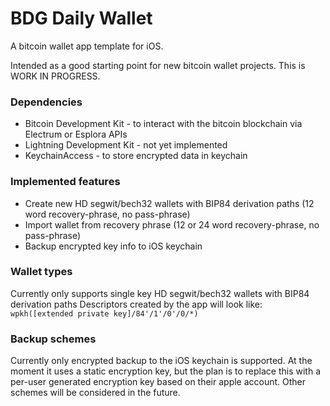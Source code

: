 #  BDG Daily Wallet

A bitcoin wallet app template for iOS. 

Intended as a good starting point for new bitcoin wallet projects.
This is WORK IN PROGRESS.

### Dependencies
- Bitcoin Development Kit - to interact with the bitcoin blockchain via Electrum or Esplora APIs
- Lightning Development Kit - not yet implemented
- KeychainAccess - to store encrypted data in keychain

### Implemented features
- Create new HD segwit/bech32 wallets with BIP84 derivation paths (12 word recovery-phrase, no pass-phrase)
- Import wallet from recovery phrase (12 or 24 word recovery-phrase, no pass-phrase)
- Backup encrypted key info to iOS keychain

### Wallet types
Currently only supports single key HD segwit/bech32 wallets with BIP84 derivation paths
Descriptors created by the app will look like: `wpkh([extended private key]/84'/1'/0'/0/*)` 

### Backup schemes
Currently only encrypted backup to the iOS keychain is supported. At the moment it uses a static encryption key, but the plan is to replace this with a per-user generated encryption key based on their apple account.
Other schemes will be considered in the future.
